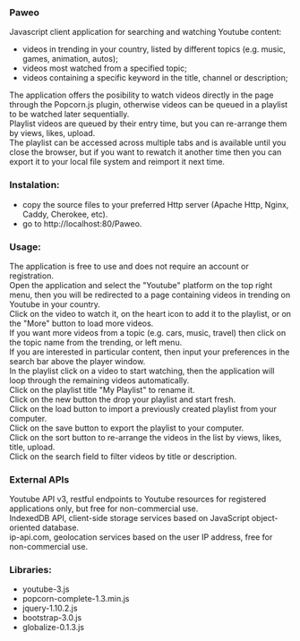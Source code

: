 ### Paweo 
Javascript client application for searching and watching Youtube content:
- videos in trending in your country, listed by different topics (e.g. music, games, animation, autos);
- videos most watched from a specified topic;
- videos containing a specific keyword in the title, channel or description; 

The application offers the posibility to watch videos directly in the page through the Popcorn.js plugin, otherwise videos can be queued in a playlist to be watched later sequentially.   
Playlist videos are queued by their entry time, but you can re-arrange them by views, likes, upload.   
The playlist can be accessed across multiple tabs and is available until you close the browser, but if you want to rewatch it another time then you can export it to your local file system and reimport it next time.  

### Instalation:
- copy the source files to your preferred Http server (Apache Http, Nginx, Caddy, Cherokee, etc).
- go to http://localhost:80/Paweo.

### Usage: 
The application is free to use and does not require an account or registration.    
Open the application and select the "Youtube" platform on the top right menu, then you will be redirected to a page containing videos in trending on Youtube in your country.  
Click on the video to watch it, on the heart icon to add it to the playlist, or on the "More" button to load more videos.  
If you want more videos from a topic (e.g. cars, music, travel) then click on the topic name from the trending, or left menu.  
If you are interested in particular content, then input your preferences in the search bar above the player window.  
In the playlist click on a video to start watching, then the application will loop through the remaining videos automatically.  
Click on the playlist title "My Playlist" to rename it.  
Click on the new button the drop your playlist and start fresh.   
Click on the load button to import a previously created playlist from your computer.   
Click on the save button to export the playlist to your computer.   
Click on the sort button to re-arrange the videos in the list by views, likes, title, upload.   
Click on the search field to filter videos by title or description.   

### External APIs
Youtube API v3, restful endpoints to Youtube resources for registered applications only, but free for non-commercial use.  
IndexedDB API, client-side storage services based on JavaScript object-oriented database.   
ip-api.com, geolocation services based on the user IP address, free for non-commercial use.   

### Libraries:
- youtube-3.js
- popcorn-complete-1.3.min.js
- jquery-1.10.2.js
- bootstrap-3.0.js
- globalize-0.1.3.js

